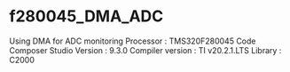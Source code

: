 # f280045_DMA_ADC
Using DMA for ADC monitoring
Processor : TMS320F280045
Code Composer Studio Version : 9.3.0
Compiler version : TI v20.2.1.LTS
Library : C2000